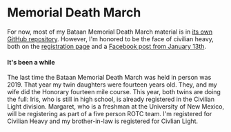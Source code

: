 # Memorial Death March

For now, most of my Bataan Memorial Death March material is in [its
own GitHub
repository](https://github.com/ctm/Bataan-Memorial-Death-March#bataan-memorial-death-march-training). However,
I'm honored to be the face of civilian heavy, both on the
[registration
page](https://bataanmarch.com/register/civilian-individual/) and a
[Facebook post from January
13th](https://www.facebook.com/BataanMemorialDeathMarch/photos/a.796638007052611/5611252238924473/).

#### It's been a while

The last time the Bataan Memorial Death March was held in person
was 2019.  That year my twin daughters were fourteen years old. They,
and my wife did the Honorary fourteen mile course.  This year, both
twins are doing the full: Iris, who is still in high school, is
already registered in the Civilian Light division. Margaret, who is a
freshman at the University of New Mexico, will be registering as part
of a five person ROTC team.  I'm registered for Civilian Heavy and my
brother-in-law is registered for Civlian Light.
